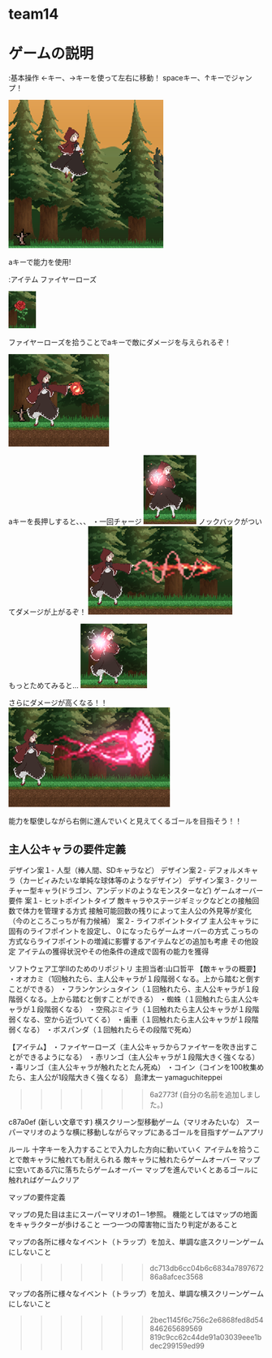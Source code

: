 # team14
# ゲームの説明
:基本操作
←キー、→キーを使って左右に移動！
spaceキー、↑キーでジャンプ！

![ジャンプ](images/jamp.png)

aキーで能力を使用!

:アイテム
ファイヤーローズ

![ファイヤーローズ](images/firerose.png)

ファイヤーローズを拾うことでaキーで敵にダメージを与えられるぞ！

![ファイヤーボール](images/fireball.png)

aキーを長押しすると、、、
・一回チャージ
![](images/charge1.png)
ノックバックがついてダメージが上がるぞ！
![](images/mera.png)

もっとためてみると...
![](images/charge2.png)

さらにダメージが高くなる！！
![](images/merazo-ma.png)

能力を駆使しながら右側に進んでいくと見えてくるゴールを目指そう！！

## 主人公キャラの要件定義
デザイン案１- 人型（棒人間、SDキャラなど）
デザイン案２- デフォルメキャラ（カービィみたいな単純な球体等のようなデザイン）
デザイン案３- クリーチャー型キャラ(ドラゴン、アンデッドのようなモンスターなど)
ゲームオーバー要件
案１- ヒットポイントタイプ
敵キャラやステージギミックなどとの接触回数で体力を管理する方式
接触可能回数の残りによって主人公の外見等が変化（今のところこっちが有力候補）
案２- ライフポイントタイプ
主人公キャラに固有のライフポイントを設定し、０になったらゲームオーバーの方式
こっちの方式ならライフポイントの増減に影響するアイテムなどの追加も考慮
その他設定
アイテムの獲得状況やその他条件の達成で固有の能力を獲得

ソフトウェア工学Ⅱのためのリポジトリ
主担当者:山口哲平
【敵キャラの概要】
・オオカミ（1回触れたら、主人公キャラが１段階弱くなる。上から踏むと倒すことができる）
・フランケンシュタイン（１回触れたら、主人公キャラが１段階弱くなる。上から踏むと倒すことができる）
・蜘蛛（１回触れたら主人公キャラが１段階弱くなる）
・空飛ぶミイラ（１回触れたら主人公キャラが１段階弱くなる、空から近づいてくる）
・歯車（１回触れたら主人公キャラが１段階弱くなる）
・ボスパンダ（１回触れたらその段階で死ぬ）


【アイテム】
・ファイヤーローズ（主人公キャラからファイヤーを吹き出すことができるようになる）
・赤リンゴ（主人公キャラが１段階大きく強くなる）
・毒リンゴ（主人公キャラが触れたとたん死ぬ）
・コイン（コインを100枚集めたら、主人公が1段階大きく強くなる）
島津太一
yamaguchiteppei
>>>>>>> 6a2773f (自分の名前を追加しました。)

c87a0ef (新しい文章です)
横スクリーン型移動ゲーム（マリオみたいな）
スーパーマリオのような横に移動しながらマップにあるゴールを目指すゲームアプリ

ルール
十字キーを入力することで入力した方向に動いていく
アイテムを拾うことで敵キャラに触れても耐えられる
敵キャラに触れたらゲームオーバー
マップに空いてある穴に落ちたらゲームオーバー
マップを進んでいくとあるゴールに触れればゲームクリア



マップの要件定義

マップの見た目は主にスーパーマリオの1－1参照。
機能としてはマップの地面をキャラクターが歩けること
一つ一つの障害物に当たり判定があること

マップの各所に様々なイベント（トラップ）を加え、単調な底スクリーンゲームにしないこと
>>>>>>> dc713db6cc04b6c6834a789767286a8afcec3568

マップの各所に様々なイベント（トラップ）を加え、単調な横スクリーンゲームにしないこと
>>>>>>> 2bec1145f6c756c2e6868fed8d54846265689569
>>>>>>> 819c9cc62c44de91a03039eee1bdec299159ed99
